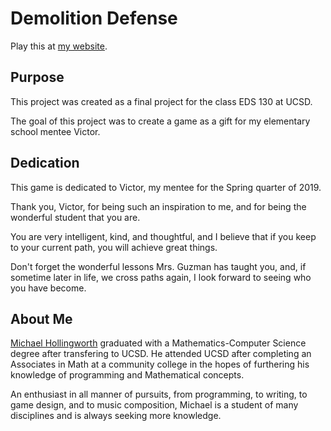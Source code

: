 # Demolition Defense

Play this at [my website](http://michaelhollingworth.io).

## Purpose

This project was created as a final project for the class EDS 130 at UCSD.

The goal of this project was to create a game as a gift for my elementary school mentee Victor.

## Dedication

This game is dedicated to Victor, my mentee for the Spring quarter of 2019.

Thank you, Victor, for being such an inspiration to me, and for being the wonderful student that you are.

You are very intelligent, kind, and thoughtful, and I believe that if you keep to your current path, you will achieve great things.

Don't forget the wonderful lessons Mrs. Guzman has taught you, and, if sometime later in life, we cross paths again, I look forward to seeing who you have become.

## About Me

[Michael Hollingworth](michaelhollingworth.io) graduated with a Mathematics-Computer Science degree after transfering to UCSD. He attended UCSD after completing an Associates in Math at a community college in the hopes of furthering his knowledge of programming and Mathematical concepts.

An enthusiast in all manner of pursuits, from programming, to writing, to game design, and to music composition, Michael is a student of many disciplines and is always seeking more knowledge.
